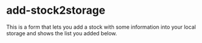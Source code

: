 # add-stock2storage
This is a form that lets you add a stock with some information into your local storage and shows the list you added below.
